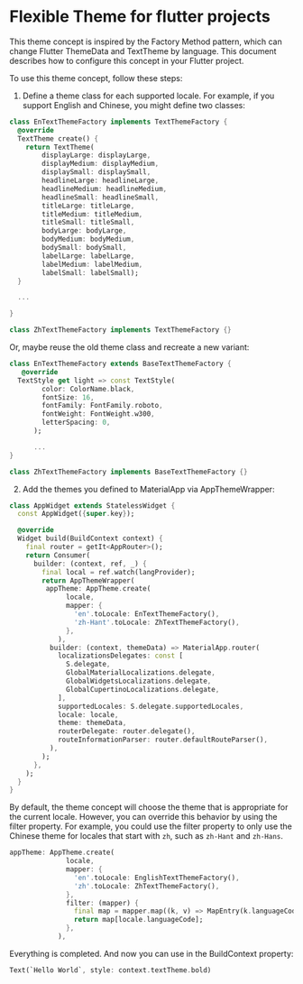 # Flexible Theme for flutter projects

This theme concept is inspired by the Factory Method pattern, which can change Flutter ThemeData and TextTheme by language. This document describes how to configure this concept in your Flutter project.

To use this theme concept, follow these steps:

1. Define a theme class for each supported locale. For example, if you support English and Chinese, you might define two classes:

```dart
class EnTextThemeFactory implements TextThemeFactory {
  @override
  TextTheme create() {
    return TextTheme(
        displayLarge: displayLarge,
        displayMedium: displayMedium,
        displaySmall: displaySmall,
        headlineLarge: headlineLarge,
        headlineMedium: headlineMedium,
        headlineSmall: headlineSmall,
        titleLarge: titleLarge,
        titleMedium: titleMedium,
        titleSmall: titleSmall,
        bodyLarge: bodyLarge,
        bodyMedium: bodyMedium,
        bodySmall: bodySmall,
        labelLarge: labelLarge,
        labelMedium: labelMedium,
        labelSmall: labelSmall);
  }

  ...

}

class ZhTextThemeFactory implements TextThemeFactory {}
```

Or, maybe reuse the old theme class and recreate a new variant:

```dart
class EnTextThemeFactory extends BaseTextThemeFactory {
   @override
  TextStyle get light => const TextStyle(
        color: ColorName.black,
        fontSize: 16,
        fontFamily: FontFamily.roboto,
        fontWeight: FontWeight.w300,
        letterSpacing: 0,
      );

      ...
}

class ZhTextThemeFactory implements BaseTextThemeFactory {}
```

2. Add the themes you defined to MaterialApp via AppThemeWrapper:

```dart
class AppWidget extends StatelessWidget {
  const AppWidget({super.key});

  @override
  Widget build(BuildContext context) {
    final router = getIt<AppRouter>();
    return Consumer(
      builder: (context, ref, _) {
        final local = ref.watch(langProvider);
        return AppThemeWrapper(
         appTheme: AppTheme.create(
              locale,
              mapper: {
                'en'.toLocale: EnTextThemeFactory(),
                'zh-Hant'.toLocale: ZhTextThemeFactory(),
              },
            ),
          builder: (context, themeData) => MaterialApp.router(
            localizationsDelegates: const [
              S.delegate,
              GlobalMaterialLocalizations.delegate,
              GlobalWidgetsLocalizations.delegate,
              GlobalCupertinoLocalizations.delegate,
            ],
            supportedLocales: S.delegate.supportedLocales,
            locale: locale,
            theme: themeData,
            routerDelegate: router.delegate(),
            routeInformationParser: router.defaultRouteParser(),
          ),
        );
      },
    );
  }
}
```

By default, the theme concept will choose the theme that is appropriate for the current locale. However, you can override this behavior by using the filter property. For example, you could use the filter property to only use the Chinese theme for locales that start with `zh`, such as `zh-Hant` and `zh-Hans`.

```dart
appTheme: AppTheme.create(
              locale,
              mapper: {
                'en'.toLocale: EnglishTextThemeFactory(),
                'zh'.toLocale: ZhTextThemeFactory(),
              },
              filter: (mapper) {
                final map = mapper.map((k, v) => MapEntry(k.languageCode, v));
                return map[locale.languageCode];
              },
            ),
```

Everything is completed. And now you can use in the BuildContext property:

```dart
Text(`Hello World`, style: context.textTheme.bold)
```
